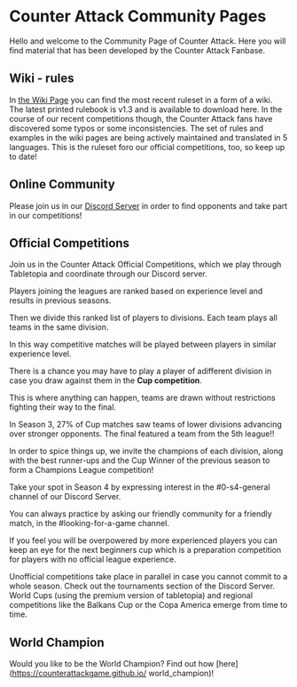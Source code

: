 # Counter Attack Community Pages

Hello and welcome to the Community Page of Counter Attack. Here you will find material that has been developed by the Counter Attack Fanbase.

## Wiki - rules
In [the Wiki Page](https://counterattackgame.github.io/wiki/en/index) you can find the most recent ruleset in a form of a wiki. The latest printed rulebook is v1.3 and is available to download here. In the course of our recent competitions though, the Counter Attack fans have discovered some typos or some inconsistencies. The set of rules and examples in the wiki pages are being actively maintained and translated in 5 languages. This is the ruleset foro our official competitions, too, so keep up to date!

## Online Community

Please join us in our [Discord Server](https://discord.gg/ByXjRqHmAR) in order to find opponents and take part in our competitions!

## Official Competitions

Join us in the Counter Attack Official Competitions, which we play through Tabletopia and coordinate through our Discord server.

Players joining the leagues are ranked based on experience level and results in previous seasons.

Then we divide this ranked list of players to divisions. Each team plays all teams in the same division.

In this way competitive matches will be played between players in similar experience level.

There is a chance you may have to play a player of adifferent division in case you draw against them in the **Cup competition**.

This is where anything can happen, teams are drawn without restrictions fighting their way to the final. 

In Season 3, 27% of Cup matches saw teams of lower divisions advancing over stronger opponents. The final featured a team from the 5th league!!

In order to spice things up, we invite the champions of each division, along with the best runner-ups and the Cup Winner of the previous season to form a Champions League competition!

Take your spot in Season 4 by expressing interest in the #0-s4-general channel of our Discord Server.

You can always practice by asking our friendly community for a friendly match, in the #looking-for-a-game channel.

If you feel you will be overpowered by more experienced players you can keep an eye for the next beginners cup which is a preparation competition for players with no official league experience.

Unofficial competitions take place in parallel in case you cannot commit to a whole season. Check out the tournaments section of the Discord Server. World Cups (using the premium version of tabletopia) and regional competitions like the Balkans Cup or the Copa America emerge from time to time.

## World Champion
Would you like to be the World Champion? Find out how [here](https://counterattackgame.github.io/ world_champion)!